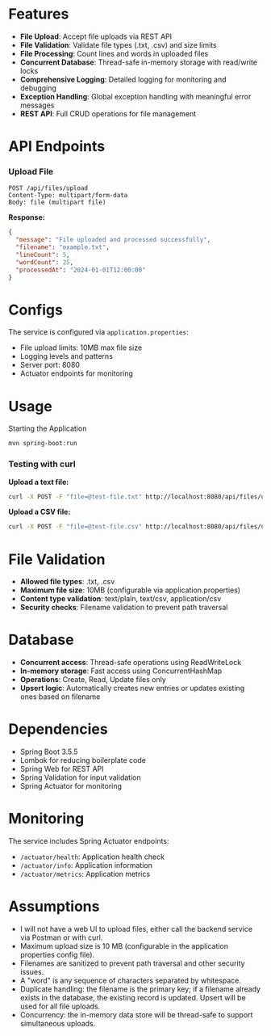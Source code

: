 
# Features

- **File Upload**: Accept file uploads via REST API
- **File Validation**: Validate file types (.txt, .csv) and size limits
- **File Processing**: Count lines and words in uploaded files
- **Concurrent Database**: Thread-safe in-memory storage with read/write locks
- **Comprehensive Logging**: Detailed logging for monitoring and debugging
- **Exception Handling**: Global exception handling with meaningful error messages
- **REST API**: Full CRUD operations for file management


# API Endpoints

### Upload File
```
POST /api/files/upload
Content-Type: multipart/form-data
Body: file (multipart file)
```

**Response:**
```json
{
  "message": "File uploaded and processed successfully",
  "filename": "example.txt",
  "lineCount": 5,
  "wordCount": 25,
  "processedAt": "2024-01-01T12:00:00"
}
```

# Configs

The service is configured via `application.properties`:

- File upload limits: 10MB max file size
- Logging levels and patterns
- Server port: 8080
- Actuator endpoints for monitoring

# Usage

Starting the Application
```bash
mvn spring-boot:run
```

### Testing with curl

**Upload a text file:**
```bash
curl -X POST -F "file=@test-file.txt" http://localhost:8080/api/files/upload
```

**Upload a CSV file:**
```bash
curl -X POST -F "file=@test-file.csv" http://localhost:8080/api/files/upload
```

# File Validation

- **Allowed file types**: .txt, .csv
- **Maximum file size**: 10MB (configurable via application.properties)
- **Content type validation**: text/plain, text/csv, application/csv
- **Security checks**: Filename validation to prevent path traversal

# Database

- **Concurrent access**: Thread-safe operations using ReadWriteLock
- **In-memory storage**: Fast access using ConcurrentHashMap
- **Operations**: Create, Read, Update files only
- **Upsert logic**: Automatically creates new entries or updates existing ones based on filename

# Dependencies

- Spring Boot 3.5.5
- Lombok for reducing boilerplate code
- Spring Web for REST API
- Spring Validation for input validation
- Spring Actuator for monitoring

# Monitoring

The service includes Spring Actuator endpoints:
- `/actuator/health`: Application health check
- `/actuator/info`: Application information
- `/actuator/metrics`: Application metrics

# Assumptions
- I will not have a web UI to upload files, either call the backend service via Postman or with curl.
- Maximum upload size is 10 MB (configurable in the application properties config file).
- Filenames are sanitized to prevent path traversal and other security issues.
- A "word" is any sequence of characters separated by whitespace.
- Duplicate handling: the filename is the primary key; if a filename already exists in the database, the existing record is updated. Upsert will be used for all file uploads.
- Concurrency: the in-memory data store will be thread-safe to support simultaneous uploads.
